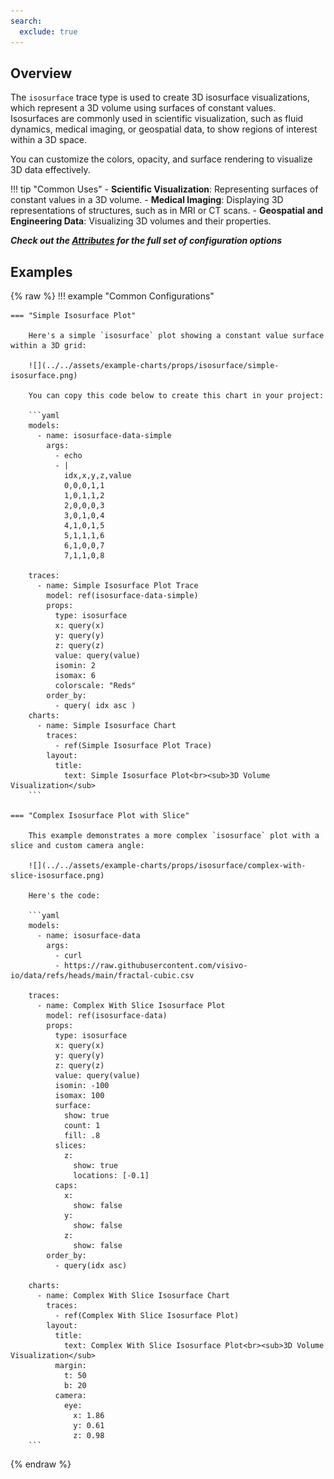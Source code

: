 ```yaml
---
search:
  exclude: true
---
```

<!--start-->
## Overview

The `isosurface` trace type is used to create 3D isosurface visualizations, which represent a 3D volume using surfaces of constant values. Isosurfaces are commonly used in scientific visualization, such as fluid dynamics, medical imaging, or geospatial data, to show regions of interest within a 3D space.

You can customize the colors, opacity, and surface rendering to visualize 3D data effectively.

!!! tip "Common Uses"
    - **Scientific Visualization**: Representing surfaces of constant values in a 3D volume.
    - **Medical Imaging**: Displaying 3D representations of structures, such as in MRI or CT scans.
    - **Geospatial and Engineering Data**: Visualizing 3D volumes and their properties.

_**Check out the [Attributes](../configuration/Trace/Props/Isosurface/#attributes) for the full set of configuration options**_

## Examples

{% raw %}
!!! example "Common Configurations"

    === "Simple Isosurface Plot"

        Here's a simple `isosurface` plot showing a constant value surface within a 3D grid:

        ![](../../assets/example-charts/props/isosurface/simple-isosurface.png)

        You can copy this code below to create this chart in your project:

        ```yaml
        models:
          - name: isosurface-data-simple
            args:
              - echo
              - |
                idx,x,y,z,value
                0,0,0,1,1
                1,0,1,1,2
                2,0,0,0,3
                3,0,1,0,4
                4,1,0,1,5
                5,1,1,1,6
                6,1,0,0,7
                7,1,1,0,8

        traces:
          - name: Simple Isosurface Plot Trace
            model: ref(isosurface-data-simple)
            props:
              type: isosurface
              x: query(x)
              y: query(y)
              z: query(z)
              value: query(value)
              isomin: 2 
              isomax: 6 
              colorscale: "Reds"
            order_by: 
              - query( idx asc )
        charts:
          - name: Simple Isosurface Chart
            traces:
              - ref(Simple Isosurface Plot Trace)
            layout:
              title:
                text: Simple Isosurface Plot<br><sub>3D Volume Visualization</sub>
        ```

    === "Complex Isosurface Plot with Slice"

        This example demonstrates a more complex `isosurface` plot with a slice and custom camera angle:

        ![](../../assets/example-charts/props/isosurface/complex-with-slice-isosurface.png)

        Here's the code:

        ```yaml
        models:
          - name: isosurface-data
            args:
              - curl
              - https://raw.githubusercontent.com/visivo-io/data/refs/heads/main/fractal-cubic.csv

        traces:
          - name: Complex With Slice Isosurface Plot
            model: ref(isosurface-data)
            props:
              type: isosurface
              x: query(x)
              y: query(y)
              z: query(z)
              value: query(value)
              isomin: -100
              isomax: 100
              surface: 
                show: true 
                count: 1 
                fill: .8
              slices: 
                z: 
                  show: true
                  locations: [-0.1]
              caps: 
                x: 
                  show: false 
                y: 
                  show: false 
                z: 
                  show: false
            order_by: 
              - query(idx asc)

        charts:
          - name: Complex With Slice Isosurface Chart
            traces:
              - ref(Complex With Slice Isosurface Plot) 
            layout:
              title:
                text: Complex With Slice Isosurface Plot<br><sub>3D Volume Visualization</sub>
              margin: 
                t: 50
                b: 20
              camera: 
                eye: 
                  x: 1.86
                  y: 0.61
                  z: 0.98
        ```

{% endraw %}
<!--end-->